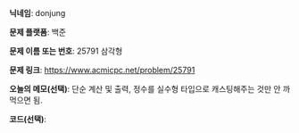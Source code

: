 **닉네임**: donjung

**문제 플랫폼**: 백준

**문제 이름 또는 번호**: 25791 삼각형

**문제 링크**: https://www.acmicpc.net/problem/25791

**오늘의 메모(선택)**: 
단순 계산 및 출력, 정수를 실수형 타입으로 캐스팅해주는 것만 안 까먹으면 됨.

**코드(선택)**:
